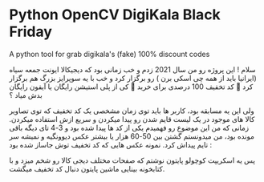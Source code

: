 # Python OpenCV DigiKala Black Friday

A python tool for grab digikala's (fake) 100% discount codes

سلام !
این پروژه رو من سال 2021 زدم و خب زمانی بود که دیجیکالا ایونت جمعه سیاه (ایرانیا باید از همه چی اسکی برن ) رو برگزار کرد و خب با یه سوپرایز بزرگ هم برگزار کرد 🎇 کد تخفیف 100 درصدی برای خرید 🎇 کی از پلی استیشن رایگان یا آیفون رایگان بدش میاد ؟

ولی این یه مسابقه بود، کاربر ها باید توی زمان مشخصی یک کد تخفیف که توی تصاویر کالا های موجود در یک لیست قایم شدن رو پیدا میکردن و سریع ازش استفاده میکردن.
زمانی که من این موضوع رو فهمیدم یکی از کد ها پیدا شده بود و 3-4 تای دیگه باقی مونده بود، من میدونستم گشتن بین 50-60 هزار یا بیشتر عکس دیوونگیه و نمیشه سر تایم پیداش کرد.
نمونه عکس هایی که کد تخفیف توش جاساز شده بود :

پس یه اسکریپت کوچولو پایتون نوشتم که صفحات مختلف دیجی کالا رو شخم میزد و با کتابخونه بینایی ماشین پایتون دنبال کد تخفیف میگشت.
